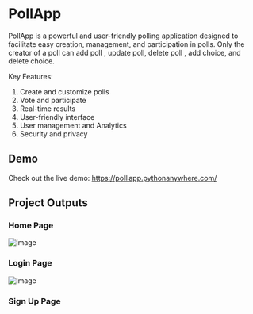 # PollApp
PollApp is a powerful and user-friendly polling application designed to facilitate easy creation, management, and participation in polls. Only the creator of a poll can add poll , update poll, delete poll , add choice,  and delete choice.

Key Features:
1) Create and customize polls
2) Vote and participate
3) Real-time results
4) User-friendly interface
5) User management and Analytics
6) Security and privacy

## Demo
Check out the live demo: https://polllapp.pythonanywhere.com/

## Project Outputs

### Home Page
![image](https://github.com/pranavambadkar/PollApp/assets/125912673/51b2fb81-d7c4-464e-a486-94f14e7b203e)

### Login Page
![image](https://github.com/pranavambadkar/PollApp/assets/125912673/ad59e5ec-f5ef-4913-bc9c-4360a394f291)

### Sign Up Page

